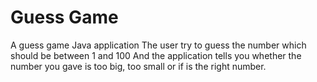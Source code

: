 # Guess Game

A guess game Java application
The user try to guess the number which should be between 1 and 100
And the application tells you whether the number you gave is too big, too small or if is the right number.
